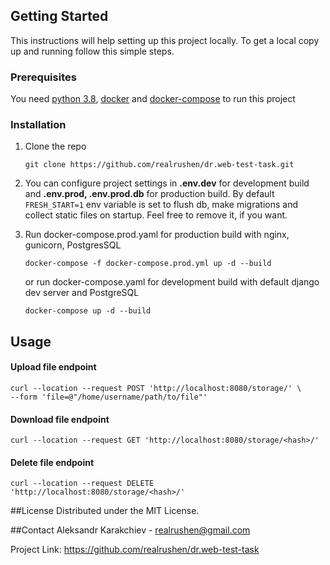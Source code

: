 ## Getting Started

This instructions will help setting up this project locally.
To get a local copy up and running follow this simple steps.

### Prerequisites

You need [python 3.8](https://www.python.org/downloads/), [docker](https://docs.docker.com/engine/install/) and [docker-compose](https://docs.docker.com/compose/install/) to run this project

### Installation

1. Clone the repo
   ```shell script
   git clone https://github.com/realrushen/dr.web-test-task.git
   ```
2. You can configure project settings in **.env.dev** for development build and **.env.prod, .env.prod.db** for production build. 
   By default `FRESH_START=1` env variable is set to flush db, make migrations and collect static files on startup.
   Feel free to remove it, if you want.
   
3. Run docker-compose.prod.yaml for production build with nginx, gunicorn, PostgresSQL
   ```shell script
   docker-compose -f docker-compose.prod.yml up -d --build 
   ```
   or run docker-compose.yaml for development build with default django dev server and PostgreSQL
   ```shell script
   docker-compose up -d --build
   ```

## Usage

#### Upload file endpoint
```shell script
curl --location --request POST 'http://localhost:8080/storage/' \
--form 'file=@"/home/username/path/to/file"'
```


#### Download file endpoint
```shell script
curl --location --request GET 'http://localhost:8080/storage/<hash>/'
```
#### Delete file endpoint
```shell script
curl --location --request DELETE 'http://localhost:8080/storage/<hash>/'
```

##License
Distributed under the MIT License.

##Contact
Aleksandr Karakchiev - realrushen@gmail.com

Project Link: https://github.com/realrushen/dr.web-test-task



